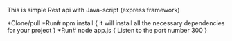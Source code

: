 This is simple Rest api with Java-script (express framework)

*Clone/pull
*Run# npm install { it will install all the necessary dependencies for your project }
*Run# node app.js { Listen to the port number 300 }

